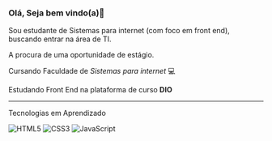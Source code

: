 ### Olá, Seja bem vindo(a)👋
Sou estudante de Sistemas para internet (com foco em front end), buscando entrar na área de TI.

A procura de uma oportunidade de estágio.

Cursando Faculdade de *Sistemas para internet* :computer: 

Estudando Front End na plataforma de curso **DIO**
<hr>

Tecnologias em Aprendizado


![HTML5](https://img.shields.io/badge/html5-%23E34F26.svg?style=for-the-badge&logo=html5&logoColor=white)
![CSS3](https://img.shields.io/badge/css3-%231572B6.svg?style=for-the-badge&logo=css3&logoColor=white)
![JavaScript](https://img.shields.io/badge/javascript-%23323330.svg?style=for-the-badge&logo=javascript&logoColor=%23F7DF1E)

